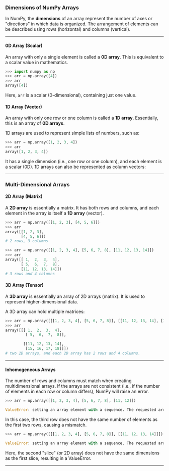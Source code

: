 
### **Dimensions of NumPy Arrays**

In NumPy, the **dimensions** of an array represent the number of axes or "directions" in which data is organized. The arrangement of elements can be described using rows (horizontal) and columns (vertical).

____

#### **0D Array (Scalar)**

An array with only a single element is called a **0D array**. This is equivalent to a scalar value in mathematics.

```python
>>> import numpy as np
>>> arr = np.array([4])
>>> arr
array([4])
```

Here, `arr` is a scalar (0-dimensional), containing just one value.

#### **1D Array (Vector)**

An array with only one row or one column is called a **1D array**. Essentially, this is an array of **0D arrays**.

1D arrays are used to represent simple lists of numbers, such as:

```python
>>> arr = np.array([1, 2, 3, 4])
>>> arr
array([1, 2, 3, 4])
```

It has a single dimension (i.e., one row or one column), and each element is a scalar (0D).
1D arrays can also be represented as column vectors:

____

### Multi-Dimensional Arrays

#### **2D Array (Matrix)**

A **2D array** is essentially a matrix. It has both rows and columns, and each element in the array is itself a **1D array** (vector).

```python
>>> arr = np.array([[1, 2, 3], [4, 5, 6]])
>>> arr
array([[1, 2, 3],
       [4, 5, 6]])
# 2 rows, 3 columns
```

```python
>>> arr = np.array([[1, 2, 3, 4], [5, 6, 7, 8], [11, 12, 13, 14]])
>>> arr
array([[ 1,  2,  3,  4],
       [ 5,  6,  7,  8],
       [11, 12, 13, 14]])
# 3 rows and 4 columns
```

#### **3D Array (Tensor)**

A **3D array** is essentially an array of 2D arrays (matrix). It is used to represent higher-dimensional data.

A 3D array can hold multiple matrices:
```python
>>> arr = np.array([[[1, 2, 3, 4], [5, 6, 7, 8]], [[11, 12, 13, 14], [15, 16, 17, 18]]])
>>> arr
array([[[ 1,  2,  3,  4],
         [ 5,  6,  7,  8]],

        [[11, 12, 13, 14],
         [15, 16, 17, 18]]])
# two 2D arrays, and each 2D array has 2 rows and 4 columns.
```


---
#### **Inhomogeneous Arrays**

The number of rows and columns must match when creating multidimensional arrays. If the arrays are not consistent (i.e., if the number of elements in each row or column differs), NumPy will raise an error.

```python
>>> arr = np.array([[1, 2, 3, 4], [5, 6, 7, 8], [11, 12]])

ValueError: setting an array element with a sequence. The requested array has an inhomogeneous shape after 1 dimensions. The detected shape was (3,) + inhomogeneous part.
```
In this case, the third row does not have the same number of elements as the first two rows, causing a mismatch.

```python
>>> arr = np.array([[[1, 2, 3, 4], [5, 6, 7, 8]], [[11, 12, 13, 14]]])

ValueError: setting an array element with a sequence. The requested array has an inhomogeneous shape after 1 dimensions. The detected shape was (2,) + inhomogeneous part.
```

Here, the second "slice" (or 2D array) does not have the same dimensions as the first slice, resulting in a ValueError.

---

